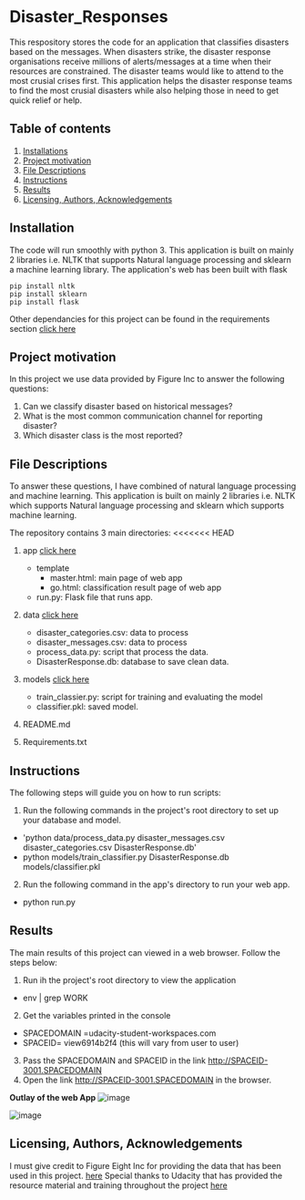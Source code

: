 # Disaster_Responses
This respository stores the code for an application that classifies disasters based on the messages.
When disasters strike, the disaster response organisations receive millions of alerts/messages at a time when their resources are constrained.
The disaster teams would like to attend to the most crusial crises first. This application helps the disaster
response teams to find the most crusial disasters while also helping those in need to get quick relief or help.
## **Table of contents**
1. [Installations](#installation)
2. [Project motivation](#motivation)
3. [File Descriptions](#files)
4. [Instructions](#user-guide)   
5. [Results](#results)
6. [Licensing, Authors, Acknowledgements](#licensing)

## Installation <a name="installation"></a>
The code will run smoothly with python 3.
This application is built on mainly 2 libraries i.e. NLTK that supports Natural language processing and sklearn
a machine learning library. The application's web has been built with flask
 ```
 pip install nltk
 pip install sklearn
 pip install flask
 ```
Other dependancies for this project can be found in the requirements section [click here](https://github.com/OliviaNabbosa89/Disaster_Responses/blob/main/requirements.txt)

## Project motivation <a name="motivation"></a>
In this project we use data provided by Figure Inc to answer the following questions:
1. Can we classify disaster based on historical messages?
2. What is the most common communication channel for reporting disaster?
3. Which disaster class is the most reported?

## File Descriptions <a name="files"></a>
To answer these questions, I have  combined of natural language processing and machine learning.
This application is built on mainly 2 libraries i.e. NLTK which supports Natural language processing and sklearn which 
supports machine learning.

The repository contains 3 main directories:
<<<<<<< HEAD
1. app [click here](https://github.com/OliviaNabbosa89/Disaster_Responses/tree/main/app)
   * template
     - master.html: main page of web app
     - go.html: classification result page of web app
    * run.py: Flask file that runs app.
2. data [click here](https://github.com/OliviaNabbosa89/Disaster_Responses/tree/main/data)
   * disaster_categories.csv: data to process
   * disaster_messages.csv: data to process
   * process_data.py: script that process the data.
   * DisasterResponse.db: database to save clean data. 
3. models [click here](https://github.com/OliviaNabbosa89/Disaster_Responses/tree/main/models)
   * train_classier.py: script for training and evaluating the model
   * classifier.pkl: saved model.
    
4. README.md
5. Requirements.txt

## Instructions <a name="user-guide"></a>
The following steps will guide you on how to run scripts:

1. Run the following commands in the project's root directory to set up your database and model.
* 'python data/process_data.py disaster_messages.csv disaster_categories.csv DisasterResponse.db'
* python models/train_classifier.py DisasterResponse.db models/classifier.pkl
2. Run the following command in the app's directory to run your web app.
* python run.py

## Results <a name="results"></a>
The main results of this project can viewed in  a web browser. Follow the steps below:
1. Run ih the project's root directory to view the application
* env | grep WORK
2. Get the variables printed in the console
* SPACEDOMAIN =udacity-student-workspaces.com
* SPACEID= view6914b2f4 (this will vary from user to user)
3. Pass the SPACEDOMAIN and SPACEID in the link http://SPACEID-3001.SPACEDOMAIN
4. Open the link http://SPACEID-3001.SPACEDOMAIN in the browser.

**Outlay of the web App**
![image](https://user-images.githubusercontent.com/80167199/115960260-a585c800-a510-11eb-9f5e-640e676ec620.png)

![image](https://user-images.githubusercontent.com/80167199/115960282-c3532d00-a510-11eb-8f9a-41563116598e.png)



## Licensing, Authors, Acknowledgements<a name="licensing"></a>
I must give credit to Figure Eight Inc for providing the data that has been used in this project. [here](https://www.figure-eight.com)
Special thanks to Udacity that has provided the resource material and training throughout the project [here](https://www.udacity.com/)

